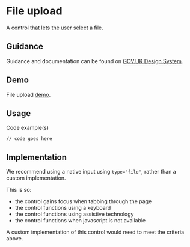 # File upload

A control that lets the user select a file.

## Guidance

Guidance and documentation can be found on [GOV.UK Design System](linkgoeshere).

## Demo

File upload [demo](linkgoeshere).

## Usage

Code example(s)

```
// code goes here
```


<!--
## Installation

```
npm install --save @govuk-frontend/file-upload
```
-->

## Implementation

We recommend using a native input using `type="file"`, rather than a custom implementation.

This is so:
* the control gains focus when tabbing through the page
* the control functions using a keyboard
* the control functions using assistive technology
* the control functions when javascript is not available

A custom implementation of this control would need to meet the criteria above.
